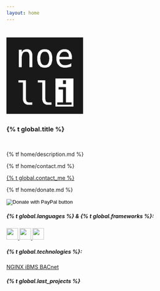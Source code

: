 ```yaml
---
layout: home
---
```


<h1 class="header center"><img style="height: 200px; width: 200px;" src="assets/images/noelli.png" alt=""></h1>
<h3 class="no-top-margin header center">{% t global.title %}</h3>
<br>
<div class="row center">
    <p class="flow-text">
        {% tf home/description.md %}
    </p>
</div>
<div class="row center">
    <div class="col s12 m6">
        <p class="flow-text">
            {% tf home/contact.md %}
        </p>
        <p class="flow-text">
            <a class="icon-large green-text" target="_blank" href="mailto:{{ site.email }}"><i class="fa fa-envelope green-text" style=""></i> {% t global.contact_me %}</a>
        </p>
    </div>
    <div class="col s12 m6">
        <p class="flow-text">
            {% tf home/donate.md %}
        </p>
        <p class="flow-text">
            <form action="https://www.paypal.com/donate" method="post" target="_top">
                <input type="hidden" name="hosted_button_id" value="96QF69TJDWTPS" />
                <input type="image" src="https://www.paypalobjects.com/en_US/DK/i/btn/btn_donateCC_LG.gif" border="0" name="submit" title="PayPal - The safer, easier way to pay online!" alt="Donate with PayPal button" />
                <img alt="" border="0" src="https://www.paypal.com/en_DE/i/scr/pixel.gif" width="1" height="1" />
            </form>
        </p>
    </div>
</div>
<div class="row center">
    <div class="col s12 m6">
        <div class="separator">
            <h5>{% t global.languages %} & {% t global.frameworks %}:</h5>
        </div>
        <div class="row center">
            <a  class="btn btn-flat waves-effect waves-light waves-green icon-large tooltipped"
                data-position="top"
                data-tooltip="python.org"
                href="https://python.org">
                <i class="fab fa-python"></i>
            </a>
            <a  class="btn btn-flat waves-effect waves-light waves-green icon-large tooltipped" 
                data-position="top" 
                data-tooltip="flask.palletsprojects.com" 
                href="https://flask.palletsprojects.com/">
                <img height="30px" width="30px" src='{{ "/assets/images/flask.png" | prepend: site.baseurl_root }}'>
            </a>
            <a  class="btn btn-flat waves-effect waves-light waves-green icon-large tooltipped" 
                data-position="top"
                data-tooltip="dart.dev" 
                href="https://dart.dev/">
                <img height="30px" width="30px" src='{{ "/assets/images/logo_dart.png" | prepend: site.baseurl_root }}'>
            </a>
            <a  class="btn btn-flat waves-effect waves-light waves-green icon-large tooltipped" 
                data-position="top" 
                data-tooltip="flutter.dev" 
                href="https://flutter.dev">
                <img height="30px" width="30px" src='{{ "/assets/images/logo_flutter.png" | prepend: site.baseurl_root }}'>
            </a>
        </div>
    </div>
    <div class="col s12 m6">
        <div class="separator">
            <h5>{% t global.technologies %}:</h5>
        </div>
        <div class="row center">
            <a  class="btn btn-flat waves-effect waves-light waves-green icon-large tooltipped"
                data-position="top"
                data-tooltip="nginx.org"
                href="https://nginx.org">
                NGINX
            </a>
            <a  class="btn btn-flat waves-effect waves-light waves-green icon-large tooltipped"
                data-position="top"
                data-tooltip="inga-hameln.de"
                href="http://www.inga-hameln.de/ibms">
                iBMS
            </a>
            <a  class="btn btn-flat waves-effect waves-light waves-green icon-large tooltipped"
                data-position="top"
                data-tooltip="bacnet.org"
                href="http://www.bacnet.org/">
                BACnet
            </a>
        </div>
    </div>
</div>
<div class="separator">
    <h5>{% t global.last_projects %}</h5>
</div>

<br>